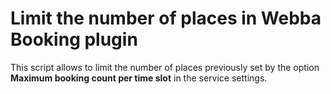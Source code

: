 # Limit the number of places in Webba Booking plugin
This script allows to limit the number of places previously set by the option **Maximum booking count per time slot** in the service settings.
